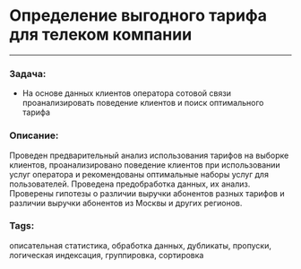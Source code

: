 # Определение выгодного тарифа для телеком компании
---
### Задача:
- На основе данных клиентов оператора сотовой связи проанализировать поведение клиентов и поиск оптимального тарифа
### Описание:
Проведен предварительный анализ использования тарифов на выборке клиентов,
проанализировано поведение клиентов при использовании услуг оператора и
рекомендованы оптимальные наборы услуг для пользователей. Проведена предобработка
данных, их анализ. Проверены гипотезы о различии выручки абонентов разных тарифов и
различии выручки абонентов из Москвы и других регионов.
### Tags:
описательная статистика, обработка данных, дубликаты, пропуски, логическая индексация, группировка, сортировка


